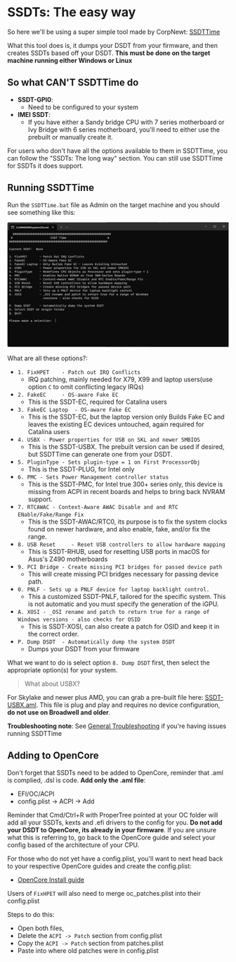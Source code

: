 # SSDTs: The easy way

So here we'll be using a super simple tool made by CorpNewt: [SSDTTime](https://github.com/corpnewt/SSDTTime)

What this tool does is, it dumps your DSDT from your firmware, and then creates SSDTs based off your DSDT. **This must be done on the target machine running either Windows or Linux**

## So what **CAN'T** SSDTTime do

* **SSDT-GPI0**:
  * Need to be configured to your system
* **IMEI SSDT**:
  * If you have either a Sandy bridge CPU with 7 series motherboard or Ivy Bridge with 6 series motherboard, you'll need to either use the prebuilt or manually create it.

For users who don't have all the options available to them in SSDTTime, you can follow the "SSDTs: The long way" section. You can still use SSDTTime for SSDTs it does support.

## Running SSDTTime

Run the `SSDTTime.bat` file as Admin on the target machine and you should see something like this:

![](../images/ssdt-easy-md/ssdttime.png)

What are all these options?:

* `1. FixHPET    - Patch out IRQ Conflicts`
  * IRQ patching, mainly needed for X79, X99 and laptop users(use option `C` to omit conflicting legacy IRQs)
* `2. FakeEC     - OS-aware Fake EC`
  * This is the SSDT-EC, required for Catalina users
* `3. FakeEC Laptop  - OS-aware Fake EC`
  * This is the SSDT-EC, but the laptop version only Builds Fake EC and leaves the existing EC devices untouched, again required for Catalina users
* `4. USBX - Power properties for USB on SKL and newer SMBIOS`
  * This is the SSDT-USBX.  The prebuilt version can be used if desired, but SSDTTime can generate one from your DSDT.
* `5. PluginType - Sets plugin-type = 1 on First ProcessorObj`
  * This is the SSDT-PLUG, for Intel only
* `6. PMC - Sets Power Management controller status`
  * This is the SSDT-PMC, for Intel true 300+ series only, this device is missing from ACPI in recent boards and helps to bring back NVRAM support.
* `7. RTCAWAC - Context-Aware AWAC Disable and and RTC ENable/Fake/Range Fix`
  * This is the SSDT-AWAC/RTC0, its purpose  is to fix the system clocks found on newer hardware, and also enable, fake, and/or fix the range.
* `8. USB Reset     - Reset USB controllers to allow hardware mapping`
  * This is SSDT-RHUB, used for resetting USB ports in macOS for Asus's Z490 motherboards
* `9. PCI Bridge - Create missing PCI bridges for passed device path`
  * This will create missing PCI bridges necessary for passing device path.
* `0. PNLF - Sets up a PNLF device for laptop backlight control.`
  * This a customized SSDT-PNLF, tailored for the specific system.  This is not automatic and you must specify the generation of the iGPU.
* `A. XOSI - _OSI rename and patch to return true for a range of Windows versions - also checks for OSID`
  * This is SSDT-XOSI, can also create a patch for OSID and keep it in the correct order.
* `P. Dump DSDT  - Automatically dump the system DSDT`
  * Dumps your DSDT from your firmware

What we want to do is select option `8. Dump DSDT` first, then select the appropriate option(s) for your system.

> What about USBX?

For Skylake and newer plus AMD, you can grab a pre-built file here: [SSDT-USBX.aml](https://github.com/dortania/OpenCore-Post-Install/blob/master/extra-files/SSDT-USBX.aml). This file is plug and play and requires no device configuration, **do not use on Broadwell and older**.

**Troubleshooting note**: See [General Troubleshooting](https://dortania.github.io/OpenCore-Install-Guide/troubleshooting/troubleshooting.html) if you're having issues running SSDTTime

## Adding to OpenCore

Don't forget that SSDTs need to be added to OpenCore, reminder that .aml is complied, .dsl is code. **Add only the .aml file**:

* EFI/OC/ACPI
* config.plist -> ACPI -> Add

Reminder that Cmd/Ctrl+R with ProperTree pointed at your OC folder will add all your SSDTs, kexts and .efi drivers to the config for you. **Do not add your DSDT to OpenCore, its already in your firmware**. If you are unsure what this is referring to, go back to the OpenCore guide and select your config based of the architecture of your CPU.

For those who do not yet have a config.plist, you'll want to next head back to your respective OpenCore guides and create the config.plist:

* [OpenCore Install guide](https://dortania.github.io/OpenCore-Install-Guide/)

Users of `FixHPET` will also need to merge oc_patches.plist into their config.plist

Steps to do this:

* Open both files,
* Delete the `ACPI -> Patch` section from config.plist
* Copy the `ACPI -> Patch` section from patches.plist
* Paste into where old patches were in config.plist
